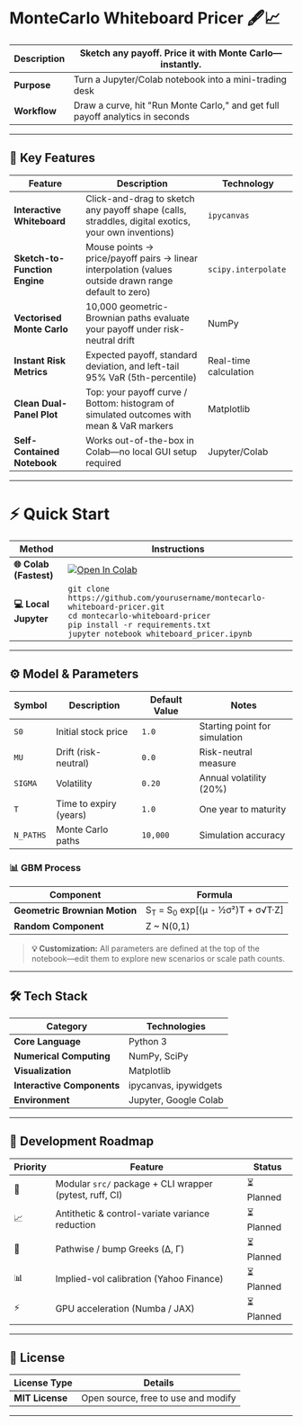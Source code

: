# MonteCarlo Whiteboard Pricer 🖋📈

| **Description** | **Sketch any payoff. Price it with Monte Carlo—instantly.** |
|-----------------|--------------------------------------------------------------|
| **Purpose** | Turn a Jupyter/Colab notebook into a mini-trading desk |
| **Workflow** | Draw a curve, hit "Run Monte Carlo," and get full payoff analytics in seconds |

---

## 🚀 Key Features

| Feature | Description | Technology |
|---------|-------------|------------|
| **Interactive Whiteboard** | Click-and-drag to sketch any payoff shape (calls, straddles, digital exotics, your own inventions) | `ipycanvas` |
| **Sketch-to-Function Engine** | Mouse points → price/payoff pairs → linear interpolation (values outside drawn range default to zero) | `scipy.interpolate` |
| **Vectorised Monte Carlo** | 10,000 geometric-Brownian paths evaluate your payoff under risk-neutral drift | NumPy |
| **Instant Risk Metrics** | Expected payoff, standard deviation, and left-tail 95% VaR (5th-percentile) | Real-time calculation |
| **Clean Dual-Panel Plot** | Top: your payoff curve / Bottom: histogram of simulated outcomes with mean & VaR markers | Matplotlib |
| **Self-Contained Notebook** | Works out-of-the-box in Colab—no local GUI setup required | Jupyter/Colab |

---

# ⚡ Quick Start

| Method | Instructions |
|--------|--------------|
| **🌐 Colab (Fastest)** | [![Open In Colab](https://colab.research.google.com/assets/colab-badge.svg)](https://colab.research.google.com/drive/1gDPQcb8aNJiNRojrRzR0R1Yz6iklP0kM?usp=sharing) |
| **💻 Local Jupyter** | `git clone https://github.com/yourusername/montecarlo-whiteboard-pricer.git`<br>`cd montecarlo-whiteboard-pricer`<br>`pip install -r requirements.txt`<br>`jupyter notebook whiteboard_pricer.ipynb` |

---

## ⚙️ Model & Parameters

| Symbol | Description | Default Value | Notes |
|--------|-------------|---------------|-------|
| `S0` | Initial stock price | `1.0` | Starting point for simulation |
| `MU` | Drift (risk-neutral) | `0.0` | Risk-neutral measure |
| `SIGMA` | Volatility | `0.20` | Annual volatility (20%) |
| `T` | Time to expiry (years) | `1.0` | One year to maturity |
| `N_PATHS` | Monte Carlo paths | `10,000` | Simulation accuracy |

### 📊 GBM Process

| Component | Formula |
|-----------|---------|
| **Geometric Brownian Motion** | S<sub>T</sub> = S<sub>0</sub> exp[(μ - ½σ²)T + σ√T·Z] |
| **Random Component** | Z ~ N(0,1) |

> **💡 Customization:** All parameters are defined at the top of the notebook—edit them to explore new scenarios or scale path counts.

---

## 🛠️ Tech Stack

| Category | Technologies |
|----------|-------------|
| **Core Language** | Python 3 |
| **Numerical Computing** | NumPy, SciPy |
| **Visualization** | Matplotlib |
| **Interactive Components** | ipycanvas, ipywidgets |
| **Environment** | Jupyter, Google Colab |

---

## 🧭 Development Roadmap

| Priority | Feature | Status |
|----------|---------|--------|
| 🔧 | Modular `src/` package + CLI wrapper (pytest, ruff, CI) | ⏳ Planned |
| 📈 | Antithetic & control-variate variance reduction | ⏳ Planned |
| 🔢 | Pathwise / bump Greeks (Δ, Γ) | ⏳ Planned |
| 📊 | Implied-vol calibration (Yahoo Finance) | ⏳ Planned |
| ⚡ | GPU acceleration (Numba / JAX) | ⏳ Planned |

---

## 📄 License

| License Type | Details |
|--------------|---------|
| **MIT License** | Open source, free to use and modify |

---

